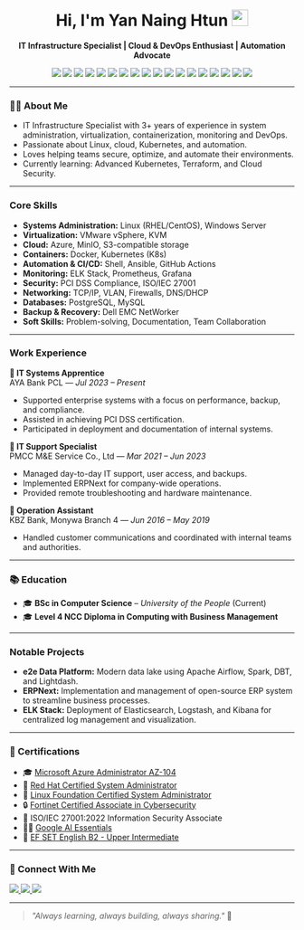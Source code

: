 <h1 align="center">Hi, I'm Yan Naing Htun <img src="https://github.com/rajput2107/rajput2107/blob/master/Assets/Hi.gif" width="29px"></h1>

<p align="center">
  <strong>IT Infrastructure Specialist | Cloud & DevOps Enthusiast | Automation Advocate</strong><br>
</p>

<p align="center">
  <img src="https://img.shields.io/badge/Linux-FCC624?style=flat-square&logo=linux&logoColor=black" />
  <img src="https://img.shields.io/badge/RHEL-EE0000?style=flat-square&logo=redhat&logoColor=white" />
  <img src="https://img.shields.io/badge/Ubuntu-E95420?style=flat-square&logo=ubuntu&logoColor=white" />
  <img src="https://img.shields.io/badge/Azure-0078D4?style=flat-square&logo=microsoftazure&logoColor=white" />
  <img src="https://img.shields.io/badge/Oracle%20Cloud-F80000?style=flat-square&logo=oracle&logoColor=white" />
  <img src="https://img.shields.io/badge/Docker-2496ED?style=flat-square&logo=docker&logoColor=white" />
  <img src="https://img.shields.io/badge/Kubernetes-326CE5?style=flat-square&logo=kubernetes&logoColor=white" />
  <img src="https://img.shields.io/badge/AWS-232F3E?style=flat-square&logo=amazonaws&logoColor=white" />
  <img src="https://img.shields.io/badge/Git-F05032?style=flat-square&logo=git&logoColor=white" />
  <img src="https://img.shields.io/badge/Grafana-F46800?style=flat-square&logo=grafana&logoColor=white" />
  <img src="https://img.shields.io/badge/Prometheus-E6522C?style=flat-square&logo=prometheus&logoColor=white" />
  <img src="https://img.shields.io/badge/Zabbix-CC0000?style=flat-square&logo=zabbix&logoColor=white" />
  <img src="https://img.shields.io/badge/Networking-005C84?style=flat-square&logo=cisco&logoColor=white" />
  <img src="https://img.shields.io/badge/Monitoring-4CAF50?style=flat-square&logo=prometheus&logoColor=white" />
  <img src="https://img.shields.io/badge/Ansible-EE0000?style=flat-square&logo=ansible&logoColor=white" />
  <img src="https://img.shields.io/badge/Jira-0052CC?style=flat-square&logo=jira&logoColor=white" />
  <img src="https://img.shields.io/badge/Office%20365-D83B01?style=flat-square&logo=microsoftoffice&logoColor=white" />
  <img src="https://img.shields.io/badge/CI/CD-2088FF?style=flat-square&logo=githubactions&logoColor=white" />
</p>

---

### 👨‍💻 About Me

- IT Infrastructure Specialist with 3+ years of experience in system administration, virtualization, containerization, monitoring and DevOps.
- Passionate about Linux, cloud, Kubernetes, and automation.
- Loves helping teams secure, optimize, and automate their environments.
- Currently learning: Advanced Kubernetes, Terraform, and Cloud Security.

---

### Core Skills

- **Systems Administration:** Linux (RHEL/CentOS), Windows Server
- **Virtualization:** VMware vSphere, KVM
- **Cloud:** Azure, MinIO, S3-compatible storage
- **Containers:** Docker, Kubernetes (K8s)
- **Automation & CI/CD:** Shell, Ansible, GitHub Actions
- **Monitoring:** ELK Stack, Prometheus, Grafana
- **Security:** PCI DSS Compliance, ISO/IEC 27001
- **Networking:** TCP/IP, VLAN, Firewalls, DNS/DHCP
- **Databases:** PostgreSQL, MySQL
- **Backup & Recovery:** Dell EMC NetWorker
- **Soft Skills:** Problem-solving, Documentation, Team Collaboration

---

### Work Experience

**💼 IT Systems Apprentice**  
AYA Bank PCL — _Jul 2023 – Present_  
- Supported enterprise systems with a focus on performance, backup, and compliance.  
- Assisted in achieving PCI DSS certification.  
- Participated in deployment and documentation of internal systems.

**💼 IT Support Specialist**  
PMCC M&E Service Co., Ltd — _Mar 2021 – Jun 2023_  
- Managed day-to-day IT support, user access, and backups.  
- Implemented ERPNext for company-wide operations.  
- Provided remote troubleshooting and hardware maintenance.

**💼 Operation Assistant**  
KBZ Bank, Monywa Branch 4 — _Jun 2016 – May 2019_  
- Handled customer communications and coordinated with internal teams and authorities.

---

### 📚 Education

- 🎓 **BSc in Computer Science** – *University of the People* (Current)
- 🎓 **Level 4 NCC Diploma in Computing with Business Management**

---

### Notable Projects

- **e2e Data Platform:** Modern data lake using Apache Airflow, Spark, DBT, and Lightdash.
- **ERPNext:** Implementation and management of open-source ERP system to streamline business processes.
- **ELK Stack:** Deployment of Elasticsearch, Logstash, and Kibana for centralized log management and visualization.

---

### 📜 Certifications

- 🎓 [Microsoft Azure Administrator AZ-104](https://learn.kodekloud.com/user/certificate/2D11FB29F7B3-2DF3EB837CBC-2D11EF999CE5)
- 🐧 [Red Hat Certified System Administrator](https://learn.kodekloud.com/user/certificate/2D11FB29F7B3-2DFABDBF26CE-2D11EF999CE5)
- 🐧 [Linux Foundation Certified System Administrator](https://learn.kodekloud.com/user/certificate/2D11FB29F7B3-2DF167F5E17C-2D11EF999CE5)
- 🔒 [Fortinet Certified Associate in Cybersecurity](https://www.credly.com/badges/c2a39c87-4b9e-431a-9ca6-fcf8065bace0)
- 🔐 ISO/IEC 27001:2022 Information Security Associate
- 👨‍🏫 [Google AI Essentials](https://www.credly.com/earner/earned/badge/12f0232b-ce96-468e-8a02-d126195f5036)
- 💬 [EF SET English B2 - Upper Intermediate](https://cert.efset.org/HfwPQA)

---

### 🤝 Connect With Me

<p align="left">
  <a href="https://www.linkedin.com/in/yannaing-ayehtun/" target="_blank">
    <img src="https://img.shields.io/badge/LinkedIn-0A66C2?style=flat&logo=linkedin&logoColor=white" />
  </a>
  <a href="mailto:yannaingayehtun@gmail.com">
    <img src="https://img.shields.io/badge/Gmail-D14836?style=flat&logo=gmail&logoColor=white" />
  </a>
  <a href="https://github.com/yan9htun" target="_blank">
    <img src="https://img.shields.io/badge/GitHub-181717?style=flat&logo=github&logoColor=white" />
  </a>
</p>

---

> _"Always learning, always building, always sharing."_ 🚀

